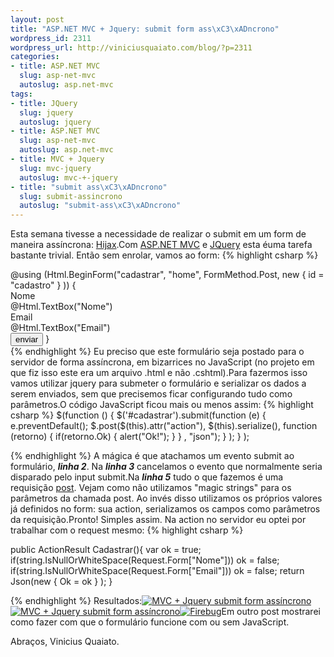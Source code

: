 ```yaml
--- 
layout: post
title: "ASP.NET MVC + Jquery: submit form ass\xC3\xADncrono"
wordpress_id: 2311
wordpress_url: http://viniciusquaiato.com/blog/?p=2311
categories: 
- title: ASP.NET MVC
  slug: asp-net-mvc
  autoslug: asp.net-mvc
tags: 
- title: JQuery
  slug: jquery
  autoslug: jquery
- title: ASP.NET MVC
  slug: asp-net-mvc
  autoslug: asp.net-mvc
- title: MVC + Jquery
  slug: mvc-jquery
  autoslug: mvc-+-jquery
- title: "submit ass\xC3\xADncrono"
  slug: submit-assincrono
  autoslug: "submit-ass\xC3\xADncrono"
---
```

Esta semana tivesse a necessidade de realizar o submit em um form de maneira assíncrona: [Hijax](http://domscripting.com/presentations/xtech2006/).Com [ASP.NET MVC](http://asp.net/mvc) e [JQuery](http://jquery.com) esta éuma tarefa bastante trivial. Então sem enrolar, vamos ao form:
{% highlight csharp %}
<div>    @using (Html.BeginForm("cadastrar", "home", FormMethod.Post, new { id = "cadastro" }
)) {                     <label for="Nome" style="display:block;
    ">Nome</label>        @Html.TextBox("Nome")<br />                    <label for="Email" style="display:block;
    ">Email</label>        @Html.TextBox("Email")<br />                    <input type="submit" name="enviar" value="enviar" />    }
</div>
{% endhighlight %}
Eu preciso que este formulário seja postado para o servidor de forma assíncrona, em bizarrices no JavaScript (no projeto em que fiz isso este era um arquivo .html e não .cshtml).Para fazermos isso vamos utilizar jquery para submeter o formulário e serializar os dados a serem enviados, sem que precisemos ficar configurando tudo como parâmetros.O código JavaScript ficou mais ou menos assim:
{% highlight csharp %}
$(function () {    $('#cadastrar').submit(function (e) {        e.preventDefault();
    $.post($(this).attr("action"), $(this).serialize(), function (retorno) {
if(retorno.Ok) {                alert("Ok!");
    }
        }
, "json");
    }
);
    }
);
    
{% endhighlight %}
A mágica é que atachamos um evento submit ao formulário, **_linha 2_**. Na **_linha 3_** cancelamos o evento que normalmente seria disparado pelo input submit.Na **_linha 5_** tudo o que fazemos é uma requisição [post](http://api.jquery.com/jQuery.post/). Vejam como não utilizamos "magic strings" para os parâmetros da chamada post. Ao invés disso utilizamos os próprios valores já definidos no form: sua action, serializamos os campos como parâmetros da requisição.Pronto! Simples assim. Na action no servidor eu optei por trabalhar com o request mesmo:
{% highlight csharp %}

public ActionResult Cadastrar(){
var ok = true;
if(string.IsNullOrWhiteSpace(Request.Form["Nome"]))        ok = false;
if(string.IsNullOrWhiteSpace(Request.Form["Email"]))        ok = false;
    return Json(new { Ok = ok }
);
    }

{% endhighlight %}
Resultados:[![MVC + Jquery submit form assíncrono](http://viniciusquaiato.com/images_posts/submit-assincrono-mvc-jquery-300x189.png "MVC + Jquery submit form assíncrono")](http://viniciusquaiato.com/images_posts/submit-assincrono-mvc-jquery.png)[![MVC + Jquery submit form assíncrono](http://viniciusquaiato.com/images_posts/submit-assincrono-mvc-jquery-erro-300x189.png "MVC + Jquery submit form assíncrono")](http://viniciusquaiato.com/images_posts/submit-assincrono-mvc-jquery-erro.png)[![](http://viniciusquaiato.com/images_posts/Firebug-300x191.png "Firebug")](http://viniciusquaiato.com/images_posts/Firebug.png)Em outro post mostrarei como fazer com que o formulário funcione com ou sem JavaScript.

Abraços,
Vinicius Quaiato.
